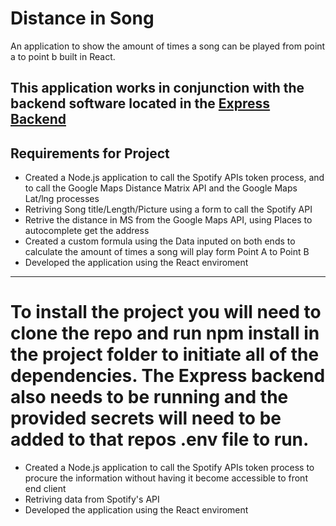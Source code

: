 # Distance in Song

An application to show the amount of times a song can be played from point a to point b built in React.

This application works in conjunction with the backend software located in the [Express Backend](https://github.com/KevinMilacki/express-backend)
---

## Requirements for Project


- Created a Node.js application to call the Spotify APIs token process, and to call the Google Maps Distance Matrix API and the Google Maps Lat/lng processes
- Retriving Song title/Length/Picture using a form to call the Spotify API
- Retrive the distance in MS from the Google Maps API, using Places to autocomplete get the address
- Created a custom formula using the Data inputed on both ends to calculate the amount of times a song will play form Point A to Point B
- Developed the application using the React enviroment
---

To install the project you will need to clone the repo and run npm install in the project folder to initiate all of the dependencies. The Express backend also needs to be 
running and the provided secrets will need to be added to that repos .env file to run.
=======
- Created a Node.js application to call the Spotify APIs token process to procure the information without having it become accessible to front end client
- Retriving data from Spotify's API
- Developed the application using the React enviroment


  

